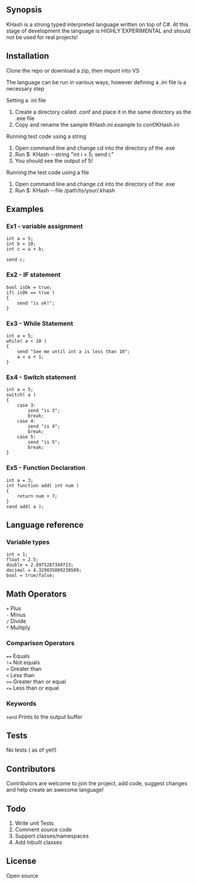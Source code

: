 ## Synopsis

KHash is a strong typed interpreted language written on top of C#. At this stage of development the language is HIGHLY EXPERIMENTAL and should not be used for real projects!

## Installation

Clone the repo or download a zip, then import into VS

The language can be run in various ways, however defining a .ini file is a necessary step

Setting a .ini file
1. Create a directory called .conf and place it in the same directory as the .exe file
2. Copy and rename the sample KHash.ini.example to conf/KHash.ini

Running test code using a string
1. Open command line and change cd into the directory of the .exe
2. Run $: KHash --string "int i = 5; send i;"
3. You should see the output of 5!

Running the test code using a file
1. Open command line and change cd into the directory of the .exe
2. Run $: KHash --file /path/to/your/.khash


## Examples

### Ex1 - variable assignment
```
int a = 5;
int b = 10;
int c = a + b;

send c;
```

### Ex2 - IF statement
```
bool isOk = true;
if( isOk == true )
{
    send "is ok!";
}
```

### Ex3 - While Statement
```
int a = 5;
while( a < 10 )
{
    send "See me until int a is less than 10";
    a = a + 1;
}
```

### Ex4 - Switch statement
```
int a = 5;
switch( a )
{
    case 3:
        send "is 3";
        break;
    case 4:
        send "is 4";
        break;
    case 5:
        send "is 5";
        break;
}
```

### Ex5 - Function Declaration
```
int a = 3;
int function add( int num )
{
	return num + 7;
}
send add( a );
```

## Language reference

### Variable types
```
int = 1;
float = 2.5;
double = 2.8975287349723;
decimal = 4.329035809238509;
bool = true/false;
```

## Math Operators
`+` Plus<br/>
`-` Minus<br/>
`/` Divide<br/>
`*` Multiply<br/>

### Comparison Operators
`==` Equals<br/>
`!=` Not equals<br/>
`>` Greater than<br/>
`<` Less than<br/>
`>=` Greater than or equal<br/>
`<=` Less than or equal<br/>

### Keywords
`send` Prints to the output buffer


## Tests

No tests ( as of yet!)

## Contributors

Contributors are welcome to join the project, add code, suggest changes and help create an awesome language!

## Todo

1. Write unit Tests
2. Comment source code
3. Support classes/namespaces
4. Add Inbuilt classes

## License

Open source